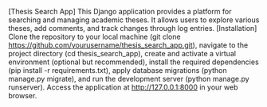 [Thesis Search App] This Django application provides a platform for searching and managing academic theses.
It allows users to explore various theses, add comments, and track changes through log entries.
[Installation] Clone the repository to your local machine (git clone https://github.com/yourusername/thesis_search_app.git),
navigate to the project directory (cd thesis_search_app), create and activate a virtual environment (optional but recommended), 
install the required dependencies (pip install -r requirements.txt), apply database migrations (python manage.py migrate), 
and run the development server (python manage.py runserver). 
Access the application at http://127.0.0.1:8000 in your web browser.
